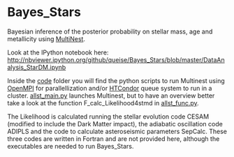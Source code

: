 # Bayes_Stars
Bayesian inference of the posterior probability on stellar mass, age and metallicity using [MultiNest](https://ccpforge.cse.rl.ac.uk/gf/project/multinest/).

Look at the IPython notebook here:
http://nbviewer.ipython.org/github/queise/Bayes_Stars/blob/master/DataAnalysis_StarDM.ipynb

Inside the [code](code/) folder you will find the python scripts to run Multinest using [OpenMPI](http://www.open-mpi.org/) for parallellization and/or [HTCondor](http://research.cs.wisc.edu/htcondor/) queue system to run in a cluster. [allst_main.py](code/allst_main.py) launches Multinest, but to have an overview better take a look at the function F_calc_Likelihood4stmd in [allst_func.py](code/allst_func.py).

The Likelihood is calculated running the stellar evolution code CESAM (modified to include the Dark Matter impact), the adiabatic oscillation code ADIPLS and the code to calculate asteroseismic parameters SepCalc. These three codes are written in Fortran and are not provided here, although the executables are needed to run Bayes_Stars.
